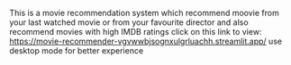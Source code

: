 This is a movie recommendation system which recommend moovie from your last watched movie or from your favourite director and also recommend movies with high IMDB ratings
click on this link to view: https://movie-recommender-vgvwwbjsognxulgrluachh.streamlit.app/
use desktop mode for better experience
